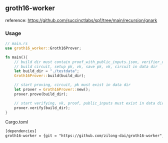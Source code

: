 ## groth16-worker

reference: https://github.com/succinctlabs/sp1/tree/main/recursion/gnark

### Usage

```rust
// main.rs
use groth16_worker::Groth16Prover;

fn main(){
    // build dir must contain proof_with_public_inputs.json, verifier_only_circuit_data.json, common_circuit_data.json
    // build circuit, setup pk, vk, save pk, vk, circuit in data dir
    let build_dir = "./testdata";
    Groth16Prover::build(build_dir);

    // start proving, circuit, pk must exist in data dir
    let prover = Groth16Prover::new();
    prover.prove(build_dir);

    // start verifying, vk, proof, public_inputs must exist in data dir
    prover.verify(build_dir);
}
```

Cargo.toml
```txt
[dependencies]
groth16-worker = {git = "https://github.com/zilong-dai/groth16-worker", branch = "dev"}
```
